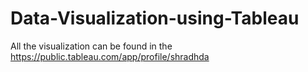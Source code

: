# Data-Visualization-using-Tableau

All the visualization can be found in the https://public.tableau.com/app/profile/shradhda

